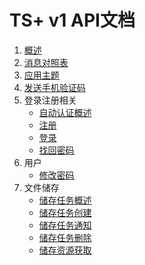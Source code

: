 # TS+ v1 API文档

1. [概述](概述.md)
2. [消息对照表](消息对照表.md)
3. [应用主题](应用主题.md)
4. [发送手机验证码](发送手机验证码.md)
5. 登录注册相关
    - [自动认证概述](自动认证概述.md)
    - [注册](用户注册.md)
    - [登录](用户登录.md)
    - [找回密码](找回密码.md)
6. 用户
    - [修改密码](用户修改密码.md)
7. 文件储存
    - [储存任务概述](储存任务概述.md)
    - [储存任务创建](储存任务创建.md)
    - [储存任务通知](储存任务通知.md)
    - [储存任务删除](储存任务删除.md)
    - [储存资源获取](储存资源获取.md)